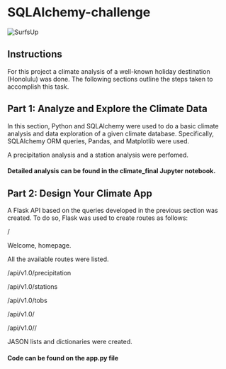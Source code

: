 # SQLAlchemy-challenge
![SurfsUp](https://github.com/AnaTipps/SQLAlchemy-challenge/assets/131827518/4a808f29-c02f-47d9-bf5c-156aa2de1246)

## Instructions
For this project a climate analysis of a well-known holiday destination (Honolulu) was done. The following sections outline the steps taken to accomplish this task.

## Part 1: Analyze and Explore the Climate Data
In this section,  Python and SQLAlchemy were used to do a basic climate analysis and data exploration of a given climate database. Specifically, SQLAlchemy ORM queries, Pandas, and Matplotlib were used. 

A precipitation analysis and a station analysis were perfomed.
#### Detailed analysis can be found in the climate_final Jupyter notebook.

## Part 2: Design Your Climate App
A Flask API based on the queries developed in the previous section was created. To do so, Flask was used to create routes as follows:

/

Welcome,  homepage.

All the available routes were listed.

  /api/v1.0/precipitation
  
  /api/v1.0/stations
  
  /api/v1.0/tobs
  
  /api/v1.0/<start> 
  
  /api/v1.0/<start>/<end>

JASON lists and dictionaries were created. 
#### Code can be found on the app.py file
